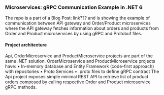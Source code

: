 ### Microservices: gRPC Communication Example in .NET 6

The repo is a part of a Blog Post: link??? and is showing the example of communication between API gateway and Order/Product microservices where the API gateway fetches information about orders and products from Order and Product microservices by using gRPC and Protobuf files.

#### Project architecture
Api, OrderMicroservice and ProductMicroservice projects are part of the same .NET solution.
OrderMicroservice and ProductMicroservice projects have:
•	In-memory database and Entity Framework (code-first approach) with repositories
•	Proto Services
•	.proto files to define gRPC contract
The Api project exposes simple minimal REST API to retrieve list of product orders composed by calling respective Order and Product microservice gRPC methods.
